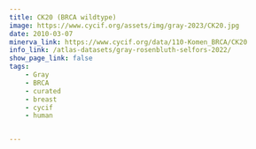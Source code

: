 ```yaml
---
title: CK20 (BRCA wildtype)
image: https://www.cycif.org/assets/img/gray-2023/CK20.jpg
date: 2010-03-07
minerva_link: https://www.cycif.org/data/110-Komen_BRCA/CK20
info_link: /atlas-datasets/gray-rosenbluth-selfors-2022/
show_page_link: false
tags:
    - Gray
    - BRCA
    - curated
    - breast
    - cycif
    - human


---
```

